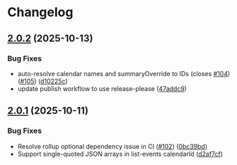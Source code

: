 # Changelog

## [2.0.2](https://github.com/nspady/google-calendar-mcp/compare/v2.0.1...v2.0.2) (2025-10-13)

### Bug Fixes

* auto-resolve calendar names and summaryOverride to IDs (closes [#104](https://github.com/nspady/google-calendar-mcp/issues/104)) ([#105](https://github.com/nspady/google-calendar-mcp/issues/105)) ([d10225c](https://github.com/nspady/google-calendar-mcp/commit/d10225ca767a0641fef118cf3d56869bf66e2421))
* update publish workflow to use release-please ([47addc9](https://github.com/nspady/google-calendar-mcp/commit/47addc95cc04e552017afd7523638795bf9f9090))

## [2.0.1](https://github.com/nspady/google-calendar-mcp/compare/v2.0.0...v2.0.1) (2025-10-11)

### Bug Fixes

* Resolve rollup optional dependency issue in CI ([#102](https://github.com/nspady/google-calendar-mcp/issues/102)) ([0bc39bd](https://github.com/nspady/google-calendar-mcp/commit/0bc39bd54fdb57828b033153974e1a93e2b38737))
* Support single-quoted JSON arrays in list-events calendarId ([d2af7cf](https://github.com/nspady/google-calendar-mcp/commit/d2af7cf99e3d090bceb388cbf10f7f9649100e3c))
